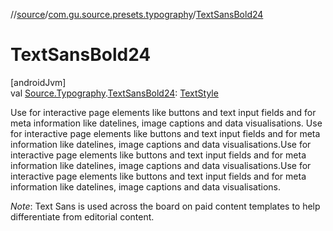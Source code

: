 //[source](../../index.md)/[com.gu.source.presets.typography](index.md)/[TextSansBold24](-text-sans-bold24.md)

# TextSansBold24

[androidJvm]\
val [Source.Typography](../com.gu.source/-source/-typography/index.md).[TextSansBold24](-text-sans-bold24.md): [TextStyle](https://developer.android.com/reference/kotlin/androidx/compose/ui/text/TextStyle.html)

Use for interactive page elements like buttons and text input fields and for meta information like datelines, image captions and data visualisations. Use for interactive page elements like buttons and text input fields and for meta information like datelines, image captions and data visualisations.Use for interactive page elements like buttons and text input fields and for meta information like datelines, image captions and data visualisations.Use for interactive page elements like buttons and text input fields and for meta information like datelines, image captions and data visualisations.

*Note*: Text Sans is used across the board on paid content templates to help differentiate from editorial content.
